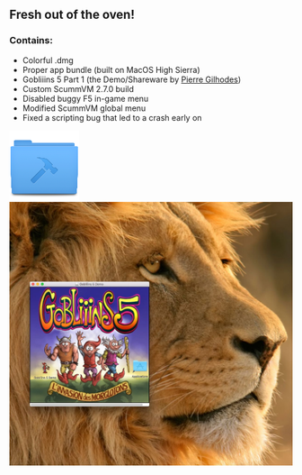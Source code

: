 ## Fresh out of the oven!

### Contains:
* Colorful .dmg
* Proper app bundle (built on MacOS High Sierra)
* Gobliiins 5 Part 1 (the Demo/Shareware by [Pierre Gilhodes](Pierre-gilhodes.itch.io/))
* Custom ScummVM 2.7.0 build
* Disabled buggy F5 in-game menu
* Modified ScummVM global menu
* Fixed a scripting bug that led to a crash early on

[<img src="download.png" alt="Download from Google Drive">](https://drive.google.com/file/d/1FMC7ZZQjNrLGD0_eK_BtKR2lF0u7NTB9/view?usp=sharing)
![Screenshot of the .dmg installer](install.jpg)

